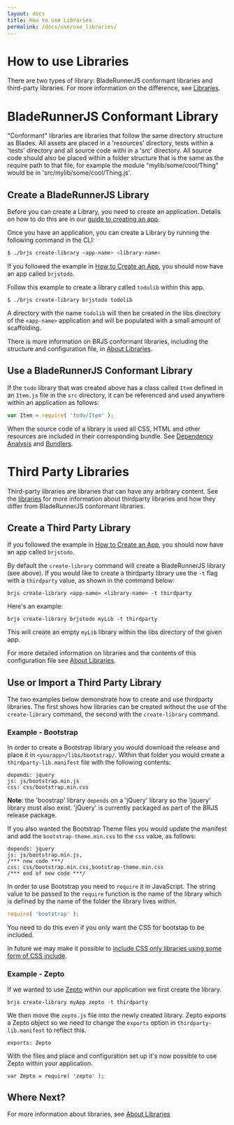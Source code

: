 ```yaml
---
layout: docs
title: How to use Libraries
permalink: /docs/use/use_libraries/
---
```


# How to use Libraries

There are two types of library: BladeRunnerJS conformant libraries and third-party libraries. For more information on the difference, see [Libraries](/docs/concepts/libraries/).

# BladeRunnerJS Conformant Library

"Conformant" libraries are libraries that follow the same directory structure as Blades. All assets are placed in a 'resources' directory, tests within a 'tests' directory and all source code withi in a 'src' directory. All source code should also be placed within a folder structure that is the same as the require path to that file, for example the module "mylib/some/cool/Thing" would be in 'src/mylib/some/cool/Thing.js'.

## Create a BladeRunnerJS Library

Before you can create a Library, you need to create an application. Details on how to do this are in our [guide to creating an app](/docs/use/create_app/).

Once you have an application, you can create a Library by running the following command in the CLI:

```bash
$ ./brjs create-library <app-name> <library-name>
```

If you followed the example in [How to Create an App](/docs/use/create_app/), you should now have an app called `brjstodo`.

Follow this example to create a library called `todolib` within this app.

```
$ ./brjs create-library brjstodo todolib
```

A directory with the name `todolib` will then be created in the libs directory of the `<app-name>` application and will be populated with a small amount of scaffolding.

There is more information on BRJS conformant libraries, including the structure and configuration file, in [About Libraries](/docs/concepts/libraries/).

## Use a BladeRunnerJS Conformant Library

If the `todo` library that was created above has a class called `Item` defined in an `Item.js` file in the `src` directory, it can be referenced and used anywhere within an application as follows:

```js
var Item = require( 'todo/Item' );
```

When the source code of a library is used all CSS, HTML and other resources are included in their corresponding bundle. See [Dependency Analysis](/docs/concepts/dependency_analysis/) and [Bundlers](/docs/concepts/bundlers/).

# Third Party Libraries

Third-party libraries are libraries that can have any arbitrary content. See the [libraries](/docs/concepts/libraries/) for more information about thirdparty libraries and how they differ from BladeRunnerJS conformant libraries.


## Create a Third Party Library

If you followed the example in [How to Create an App](/docs/use/create_app/), you should now have an app called `brjstodo`.

By default the `create-library` command will create a BladeRunnerJS library (see above). If you would like to create a thirdparty library use the `-t` flag with a `thirdparty` value, as shown in the command below:

```
brjs create-library <app-name> <library-name> -t thirdparty
```

Here's an example:

```
brjs create-library brjstodo myLib -t thirdparty
```

This will create an empty `myLib` library within the libs directory of the given app.

For more detailed information on libraries and the contents of this configuration file see [About Libraries](/docs/concepts/libraries/).

## Use or Import a Third Party Library

The two examples below demonstrate how to create and use thirdparty libraries. The first shows how libraries can be created without the use of the `create-library` command, the second with the `create-library` command.

### Example - Bootstrap

In order to create a Bootstrap library you would download the release and place it in `<yourapp>/libs/bootstrap/`. Within that folder you would create a `thirdparty-lib.manifest` file with the following contents:

```
depends: jquery
js: js/bootstrap.min.js
css: css/bootstrap.min.css
```

**Note**: the 'boostrap' library `depends` on a 'jQuery' library so the 'jquery' library must also exist. 'jQuery' is currently packaged as part of the BRJS release package.

If you also wanted the Bootstrap Theme files you would update the manifest and add the `bootstrap-theme.min.css` to the `css` value, as follows:

```
depends: jquery
js: js/bootstrap.min.js,
/*** new code ***/
css: css/bootstrap.min.css,bootstrap-theme.min.css
/*** end of new code ***/
```

In order to use Bootstrap you need to `require` it in JavaScript. The string value to be passed to the `require` function is the name of the library which is defined by the name of the folder the library lives within.

```js
require( 'bootstrap' );
```

You need to do this even if you only want the CSS for bootstap to be included.

<div class="alert alert-info github">
  <p>In future we may make it possible to <a href="https://github.com/BladeRunnerJS/brjs/issues/767">include CSS only libraries using some form of CSS include</a>.</p>
</div>

### Example - Zepto

If we wanted to use [Zepto](http://zeptojs.com/) within our application we first create the library.

```
brjs create-library myApp zepto -t thirdparty
```

We then move the `zepto.js` file into the newly created library. Zepto exports a Zepto object so we need to change the `exports` option in `thirdparty-lib.manifest` to reflect this.

```
exports: Zepto
```

With the files and place and configuration set up it's now possible to use Zepto within your application.

```
var Zepto = require( 'zepto' );
```

## Where Next?

For more information about libraries, see [About Libraries](/docs/concepts/libraries/)
